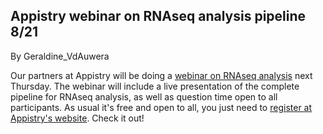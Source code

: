 ## Appistry webinar on RNAseq analysis pipeline 8/21

By Geraldine_VdAuwera

<p>Our partners at Appistry will be doing a <a rel="nofollow" href="http://www.appistry.com/2014/complete-pipeline-rna-seq-analysis/">webinar on RNAseq analysis</a> next Thursday. The webinar will include a live presentation of the complete pipeline for RNAseq analysis, as well as question time open to all participants. As usual it's free and open to all, you just need to <a rel="nofollow" href="http://www.appistry.com/event/integrated-workflow-determining-differential-expression-variants-rna-seq-reads/">register at Appistry's website</a>. Check it out!</p>
